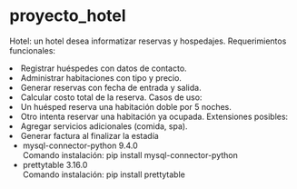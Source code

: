 # proyecto_hotel
Hotel: un hotel desea informatizar reservas y hospedajes.
Requerimientos funcionales:
<li> Registrar huéspedes con datos de contacto.
<li> Administrar habitaciones con tipo y precio.
<li> Generar reservas con fecha de entrada y salida.
<li> Calcular costo total de la reserva.
Casos de uso:
<li> Un huésped reserva una habitación doble por 5 noches.
<li> Otro intenta reservar una habitación ya ocupada.
Extensiones posibles:
<li> Agregar servicios adicionales (comida, spa).
<li> Generar factura al finalizar la estadía
<ul>
    <li>mysql-connector-python 9.4.0</br>
    Comando instalación: pip install mysql-connector-python
    <li>prettytable 3.16.0</br>
    Comando instalación: pip install prettytable